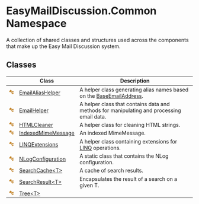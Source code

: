 EasyMailDiscussion.Common Namespace
===================================
A collection of shared classes and structures used across the components that make up the Easy Mail Discussion system.


Classes
-------

|                 | Class                    | Description                                                                               |
| --------------- | ------------------------ | ----------------------------------------------------------------------------------------- |
| ![Public class] | [EmailAliasHelper][1]    | A helper class generating alias names based on the [BaseEmailAddress][2].                 |
| ![Public class] | [EmailHelper][3]         | A helper class that contains data and methods for manipulating and processing email data. |
| ![Public class] | [HTMLCleaner][4]         | A helper class for cleaning HTML strings.                                                 |
| ![Public class] | [IndexedMimeMessage][5]  | An indexed MimeMessage.                                                                   |
| ![Public class] | [LINQExtensions][6]      | A helper class containing extensions for [LINQ][7] operations.                            |
| ![Public class] | [NLogConfiguration][8]   | A static class that contains the NLog configuration.                                      |
| ![Public class] | [SearchCache&lt;T>][9]   | A cache of search results.                                                                |
| ![Public class] | [SearchResult&lt;T>][10] | Encapsulates the result of a search on a given T.                                         |
| ![Public class] | [Tree&lt;T>][11]         |                                                                                           |

[1]: EmailAliasHelper/README.md
[2]: ../EasyMailDiscussion.Common.Database/DiscussionList/BaseEmailAddress.md
[3]: EmailHelper/README.md
[4]: HTMLCleaner/README.md
[5]: IndexedMimeMessage/README.md
[6]: LINQExtensions/README.md
[7]: https://docs.microsoft.com/en-us/dotnet/csharp/programming-guide/concepts/linq/
[8]: NLogConfiguration/README.md
[9]: SearchCache_1/README.md
[10]: SearchResult_1/README.md
[11]: Tree_1/README.md
[Public class]: ../icons/pubclass.svg "Public class"